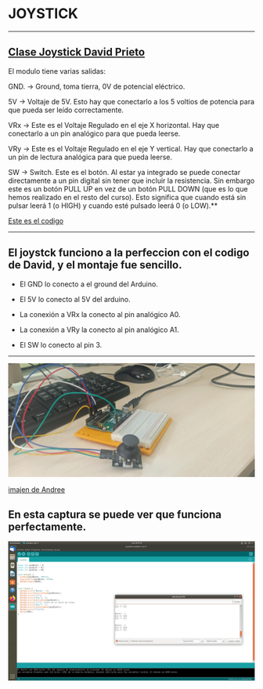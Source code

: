 # JOYSTICK

---
[Clase Joystick David Prieto](https://github.com/d-prieto/arduinoCourse/blob/main/Clase_de_Joystick.md)
---

El modulo tiene varias salidas:

GND. -> Ground, toma tierra, 0V de potencial eléctrico.

5V -> Voltaje de 5V. Esto hay que conectarlo a los 5 voltios de potencia para que pueda ser leído correctamente.

VRx -> Este es el Voltaje Regulado en el eje X horizontal. Hay que conectarlo a un pin analógico para que pueda leerse.

VRy -> Este es el Voltaje Regulado en el eje Y vertical. Hay que conectarlo a un pin de lectura analógica para que pueda leerse.

SW -> Switch. Este es el botón. Al estar ya integrado se puede conectar directamente a un pin digital sin tener que incluir la resistencia. Sin embargo este es un botón PULL UP en vez de un botón PULL DOWN (que es lo que hemos realizado en el resto del curso). Esto significa que cuando está sin pulsar leerá 1 (o HIGH) y cuando esté pulsado leerá 0 (o LOW).**

[Este es el codigo](https://github.com/ANGEY33/Arduino/blob/main/Joystick.ino)

---
El joystck funciono a la perfeccion con el codigo de David, y el montaje fue sencillo.
---
- El GND lo conecto a el ground del Arduino.

- El 5V lo conecto al 5V del arduino.

- La conexión a VRx la conecto al pin analógico A0.

- La conexión a VRy la conecto  al pin analógico A1.

- El SW lo conecto al pin 3.
---

![imajen](https://github.com/Samael696/arduino/raw/main/IMG_20220126_133159.jpg?raw=true)

[imajen de Andree](https://github.com/Samael696/arduino)






En esta captura se puede ver que funciona perfectamente.
---

![imajen](https://github.com/ANGEY33/Arduino/blob/main/Captura%20de%20pantalla%20de%202022-02-02%2009-37-40.png)

